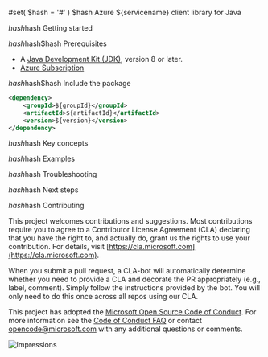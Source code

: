 #set( $hash = '#' )
$hash Azure ${servicename} client library for Java

$hash$hash Getting started

$hash$hash$hash Prerequisites
- A [Java Development Kit (JDK)][jdk_link], version 8 or later.
- [Azure Subscription][azure_subscription]

$hash$hash$hash Include the package

[//]: # ({x-version-update-start;${groupId}:${artifactId};current})
```xml
<dependency>
    <groupId>${groupId}</groupId>
    <artifactId>${artifactId}</artifactId>
    <version>${version}</version>
</dependency>
```
$hash$hash Key concepts

$hash$hash Examples

$hash$hash Troubleshooting

$hash$hash Next steps

$hash$hash Contributing

This project welcomes contributions and suggestions. Most contributions require you to agree to a Contributor License
Agreement (CLA) declaring that you have the right to, and actually do, grant us the rights to use your contribution.
For details, visit [https://cla.microsoft.com](https://cla.microsoft.com).

When you submit a pull request, a CLA-bot will automatically determine whether you need to provide a CLA and decorate the
PR appropriately (e.g., label, comment). Simply follow the instructions provided by the bot. You will only need to do this
once across all repos using our CLA.

This project has adopted the [Microsoft Open Source Code of Conduct](https://opensource.microsoft.com/codeofconduct/).
For more information see the [Code of Conduct FAQ](https://opensource.microsoft.com/codeofconduct/faq/) or contact
[opencode@microsoft.com](mailto:opencode@microsoft.com) with any additional questions or comments.

<!-- LINKS -->
[cla]: https://cla.microsoft.com
[coc]: https://opensource.microsoft.com/codeofconduct/
[coc_faq]: https://opensource.microsoft.com/codeofconduct/faq/
[coc_contact]: mailto:opencode@microsoft.com
[jdk_link]: https://docs.microsoft.com/java/azure/jdk/?view=azure-java-stable
[azure_subscription]: https://azure.microsoft.com/free

![Impressions](https://azure-sdk-impressions.azurewebsites.net/api/impressions/azure-sdk-for-java%2Fsdk%2F${servicedirectory}%2F${artifactId}%2FREADME.png)
